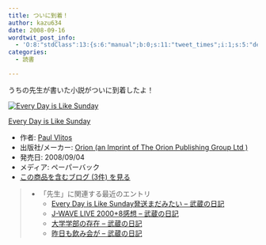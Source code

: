 ```yaml
---
title: ついに到着！
author: kazu634
date: 2008-09-16
wordtwit_post_info:
  - 'O:8:"stdClass":13:{s:6:"manual";b:0;s:11:"tweet_times";i:1;s:5:"delay";i:0;s:7:"enabled";i:1;s:10:"separation";s:2:"60";s:7:"version";s:3:"3.7";s:14:"tweet_template";b:0;s:6:"status";i:2;s:6:"result";a:0:{}s:13:"tweet_counter";i:2;s:13:"tweet_log_ids";a:1:{i:0;i:4271;}s:9:"hash_tags";a:0:{}s:8:"accounts";a:1:{i:0;s:7:"kazu634";}}'
categories:
  - 読書

---
```

<div class="section">
<p>
    うちの先生が書いた小説がついに到着したよ！
</p>
  
<div class="hatena-asin-detail">
<a href="http://www.amazon.co.jp/dp/0752890638/?tag=hatena_st1-22&ascsubtag=d-7ibv" onclick="__gaTracker('send', 'event', 'outbound-article', 'http://www.amazon.co.jp/dp/0752890638/?tag=hatena_st1-22&ascsubtag=d-7ibv', '');"><img src="https://images-na.ssl-images-amazon.com/images/I/51PPD-2Aa7L._SL160_.jpg" class="hatena-asin-detail-image" alt="Every Day is Like Sunday" title="Every Day is Like Sunday" /></a></p> 
    
<div class="hatena-asin-detail-info">
<p class="hatena-asin-detail-title">
<a href="http://www.amazon.co.jp/dp/0752890638/?tag=hatena_st1-22&ascsubtag=d-7ibv" onclick="__gaTracker('send', 'event', 'outbound-article', 'http://www.amazon.co.jp/dp/0752890638/?tag=hatena_st1-22&ascsubtag=d-7ibv', 'Every Day is Like Sunday');">Every Day is Like Sunday</a>
</p>
      
<ul>
<li>
<span class="hatena-asin-detail-label">作者:</span> <a href="http://d.hatena.ne.jp/keyword/Paul%20Vlitos" onclick="__gaTracker('send', 'event', 'outbound-article', 'http://d.hatena.ne.jp/keyword/Paul%20Vlitos', 'Paul Vlitos');" class="keyword">Paul Vlitos</a>
</li>
<li>
<span class="hatena-asin-detail-label">出版社/メーカー:</span> <a href="http://d.hatena.ne.jp/keyword/Orion%20%28an%20Imprint%20of%20The%20Orion%20Publishing%20Group%20Ltd%20%29" onclick="__gaTracker('send', 'event', 'outbound-article', 'http://d.hatena.ne.jp/keyword/Orion%20%28an%20Imprint%20of%20The%20Orion%20Publishing%20Group%20Ltd%20%29', 'Orion (an Imprint of The Orion Publishing Group Ltd )');" class="keyword">Orion (an Imprint of The Orion Publishing Group Ltd )</a>
</li>
<li>
<span class="hatena-asin-detail-label">発売日:</span> 2008/09/04
</li>
<li>
<span class="hatena-asin-detail-label">メディア:</span> ペーパーバック
</li>
<li>
<a href="http://d.hatena.ne.jp/asin/0752890638" onclick="__gaTracker('send', 'event', 'outbound-article', 'http://d.hatena.ne.jp/asin/0752890638', 'この商品を含むブログ (3件) を見る');" target="_blank">この商品を含むブログ (3件) を見る</a>
</li>
</ul>
</div>
    
<div class="hatena-asin-detail-foot">
</div>
</div>
  
<blockquote>
<ul>
<li>
        「先生」に関連する最近のエントリ <ul>
<li>
<a href="http://d.hatena.ne.jp/sirocco634/20080906/1220707723" onclick="__gaTracker('send', 'event', 'outbound-article', 'http://d.hatena.ne.jp/sirocco634/20080906/1220707723', ' Every Day is Like Sunday発送まだみたい &#8211; 武蔵の日記');" target="_blank"> Every Day is Like Sunday発送まだみたい &#8211; 武蔵の日記</a>
</li>
<li>
<a href="http://d.hatena.ne.jp/sirocco634/20080817/1218980880" onclick="__gaTracker('send', 'event', 'outbound-article', 'http://d.hatena.ne.jp/sirocco634/20080817/1218980880', ' J-WAVE LIVE 2000+8感想 &#8211; 武蔵の日記');" target="_blank"> J-WAVE LIVE 2000+8感想 &#8211; 武蔵の日記</a>
</li>
<li>
<a href="http://d.hatena.ne.jp/sirocco634/20080416/1208351250" onclick="__gaTracker('send', 'event', 'outbound-article', 'http://d.hatena.ne.jp/sirocco634/20080416/1208351250', ' 大学学部の存在 &#8211; 武蔵の日記');" target="_blank"> 大学学部の存在 &#8211; 武蔵の日記</a>
</li>
<li>
<a href="http://d.hatena.ne.jp/sirocco634/20080323/1206265087" onclick="__gaTracker('send', 'event', 'outbound-article', 'http://d.hatena.ne.jp/sirocco634/20080323/1206265087', ' 昨日も飲み会が &#8211; 武蔵の日記');" target="_blank"> 昨日も飲み会が &#8211; 武蔵の日記</a>
</li>
</ul>
</li>
</ul>
</blockquote>
</div>
